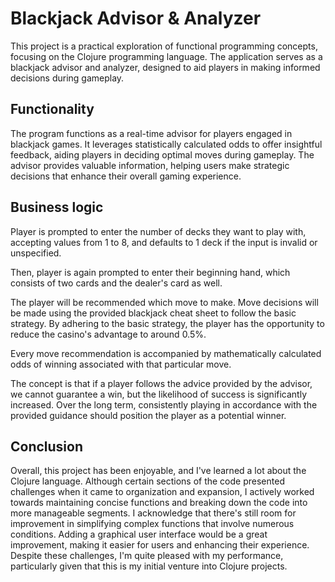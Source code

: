 # Blackjack Advisor & Analyzer


This project is a practical exploration of functional programming concepts, focusing on the Clojure programming language. The application serves as a blackjack advisor and analyzer, designed to aid players in making informed decisions during gameplay.

## Functionality
The program functions as a real-time advisor for players engaged in blackjack games. It leverages statistically calculated odds to offer insightful feedback, aiding players in deciding optimal moves during gameplay. The advisor provides valuable information, helping users make strategic decisions that enhance their overall gaming experience.

## Business logic

Player is prompted to enter the number of decks they want to play with, accepting values from 1 to 8, and defaults to 1 deck if the input is invalid or unspecified.

Then, player is again prompted to enter their beginning hand, which consists of two cards and the dealer's card as well.

The player will be recommended which move to make. Move decisions will be made using the provided blackjack cheat sheet to follow the basic strategy. By adhering to the basic strategy, the player has the opportunity to reduce the casino's advantage to around 0.5%.

Every move recommendation is accompanied by mathematically calculated odds of winning associated with that particular move.

The concept is that if a player follows the advice provided by the advisor, we cannot guarantee a win, but the likelihood of success is significantly increased. Over the long term, consistently playing in accordance with the provided guidance should position the player as a potential winner.
## Conclusion
Overall, this project has been enjoyable, and I've learned a lot about the Clojure language. Although certain sections of the code presented challenges when it came to organization and expansion, I actively worked towards maintaining concise functions and breaking down the code into more manageable segments. I acknowledge that there's still room for improvement in simplifying complex functions that involve numerous conditions. Adding a graphical user interface would be a great improvement, making it easier for users and enhancing their experience. Despite these challenges, I'm quite pleased with my performance, particularly given that this is my initial venture into Clojure projects.

